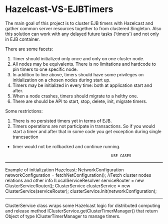 # Hazelcast-VS-EJBTimers
The main goal of this project is to cluster EJB timers with Hazelcast 
and gather common server resources together to from clustered Singleton. 
Also this solution can work with any delayed future tasks ('timers') and not only in EJB container.

There are some facets:
1) Timer should initialized only once and only on one cluster node.
2) All nodes may be equivalents. There is no limitations and hardcode to pin timers to one specific node.
3) In addition to line above, timers should have some privileges on initialization on a chosen nodes during start up.
4) Timers may be initialized in every time: both at application start and after.
5) When a node crashes, timers should migrate to a helthy one.
6) There are should be API to start, stop, delete, init, migrate timers.

Some restrictions:
1) There is no persisted timers yet in terms of EJB.
2) Timers operations are not participate in transactions. 
So if you would start a timer and after that in some code you get exception during single trancsaction 
- timer would not be rollbacked and continue running.

                                                  USE CASES
--------------------------------------------------------------------------------------
Example of initialization Hazelcast:
NetworkConfiguration networkConfiguration = fetchNetConfiguration(); //Fetch cluster nodes relations and other info 
ILocalServiceResolver serviceRouter = new ClusterServiceRouter();
ClusterService clusterService = new ClusterService(serviceRouter);
clusterService.init(networkConfiguration); 

--------------------------------------------------------------------------------------
ClusterService class wraps some Hazelcast logic for distributed computing and release method
IClusterService.getClusterTimerManager() that return Object of type IClusterTimerManager to manage timers.

